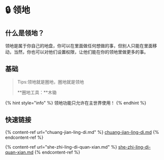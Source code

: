 # 🔒 领地

## 什么是领地？

领地是属于你自己的地盘，你可以在里面做任何想做的事，但别人只能在里面移动，当然，你也可以对他们设置权限，让他们能在你的领地里做更多的事。

## 基础

> Tips:领地就是圈地，圈地就是领地
>
> **圈地工具：**木锄

{% hint style="info" %}
领地功能只允许在主世界使用！
{% endhint %}

## 快速链接

{% content-ref url="chuang-jian-ling-di.md" %}
[chuang-jian-ling-di.md](chuang-jian-ling-di.md)
{% endcontent-ref %}

{% content-ref url="she-zhi-ling-di-quan-xian.md" %}
[she-zhi-ling-di-quan-xian.md](she-zhi-ling-di-quan-xian.md)
{% endcontent-ref %}
